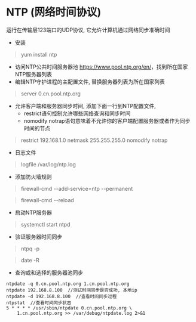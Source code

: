 # NTP (网络时间协议)

运行在传输层123端口的UDP协议, 它允许计算机通过网络同步准确时间

+ 安装

> yum install ntp

+ 访问NTP公共时间服务器池 <https://www.pool.ntp.org/en/>，找到所在国家NTP服务器列表
+ 编辑NTP守护进程的主配置文件, 替换服务器列表为所在国家列表

> server 0.cn.pool.ntp.org

+ 允许客户端和服务器同步时间, 添加下面一行到NTP配置文件, 
  + restrict语句控制允许哪些网络查询和同步时间
  + nomodify notrap语句意味着不允许你的客户端配置服务器或者作为同步时间的节点

> restrict 192.168.1.0 netmask 255.255.255.0 nomodify notrap

+ 日志文件

> logfile /var/log/ntp.log

+ 添加防火墙规则

> firewall-cmd --add-service=ntp --permanent

> firewall-cmd --reload

+ 启动NTP服务器

> systemctl start ntpd

+ 验证服务器时间同步

> ntpq -p

> date -R

+ 查询或和选择的服务器池同步
```
ntpdate -q 0.cn.pool.ntp.org 1.cn.pool.ntp.org
ntpdate 192.168.8.100  //测试时间同步是否成功, 本地ip
ntpdate -d 192.168.8.100  //查看时间同步过程
ntpstat  //查看时间同步状态
5 * * * * /usr/sbin/ntpdate 0.cn.pool.ntp.org \
    1.cn.pool.ntp.org >> /var/debug/ntpdate.log 2>&1
```